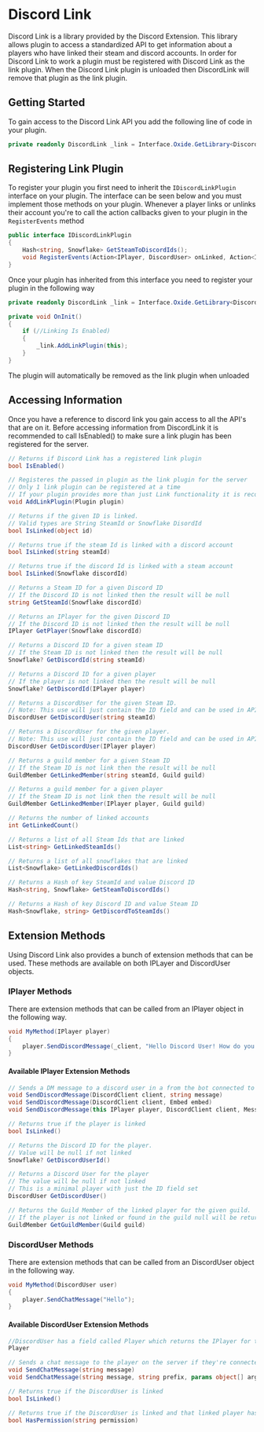 # Discord Link

Discord Link is a library provided by the Discord Extension.
This library allows plugin to access a standardized API to get information about a players who have linked their steam and discord accounts.
In order for Discord Link to work a plugin must be registered with Discord Link as the link plugin.
When the Discord Link plugin is unloaded then DiscordLink will remove that plugin as the link plugin.

## Getting Started

To gain access to the Discord Link API you add the following line of code in your plugin.
```c#
private readonly DiscordLink _link = Interface.Oxide.GetLibrary<DiscordLink>();
```

## Registering Link Plugin

To register your plugin you first need to inherit the `IDiscordLinkPlugin` interface on your plugin.
The interface can be seen below and you must implement those methods on your plugin.
Whenever a player links or unlinks their account you're to call the action callbacks given to your plugin in the `RegisterEvents` method

```c#
public interface IDiscordLinkPlugin
{
    Hash<string, Snowflake> GetSteamToDiscordIds();
    void RegisterEvents(Action<IPlayer, DiscordUser> onLinked, Action<IPlayer, DiscordUser> onUnlinked);
}
```

Once your plugin has inherited from this interface you need to register your plugin in the following way

```c#
private readonly DiscordLink _link = Interface.Oxide.GetLibrary<DiscordLink>();

private void OnInit()
{
    if (//Linking Is Enabled)
    {
        _link.AddLinkPlugin(this);
    }
}
```

The plugin will automatically be removed as the link plugin when unloaded

## Accessing Information

Once you have a reference to discord link you gain access to all the API's that are on it.
Before accessing information from DiscordLink it is recommended to call IsEnabled() to make sure a link plugin has been registered for the server.

```c#
// Returns if Discord Link has a registered link plugin
bool IsEnabled()

// Registeres the passed in plugin as the link plugin for the server
// Only 1 link plugin can be registered at a time
// If your plugin provides more than just Link functionality it is recommended to have a configuartion option to enable linking for your pluguin
void AddLinkPlugin(Plugin plugin)

// Returns if the given ID is linked.
// Valid types are String SteamId or Snowflake DisordId
bool IsLinked(object id)

// Returns true if the steam Id is linked with a discord account
bool IsLinked(string steamId)

// Returns true if the discord Id is linked with a steam account
bool IsLinked(Snowflake discordId)

// Returns a Steam ID for a given Discord ID
// If the Discord ID is not linked then the result will be null
string GetSteamId(Snowflake discordId)

// Returns an IPlayer for the given Discord ID
// If the Discord ID is not linked then the result will be null
IPlayer GetPlayer(Snowflake discordId)

// Returns a Discord ID for a given steam ID
// If the Steam ID is not linked then the result will be null
Snowflake? GetDiscordId(string steamId)

// Returns a Discord ID for a given player
// If the player is not linked then the result will be null
Snowflake? GetDiscordId(IPlayer player)

// Returns a DiscordUser for the given Steam ID.
// Note: This use will just contain the ID field and can be used in API calls.
DiscordUser GetDiscordUser(string steamId)

// Returns a DiscordUser for the given player.
// Note: This use will just contain the ID field and can be used in API calls.
DiscordUser GetDiscordUser(IPlayer player)

// Returns a guild member for a given Steam ID 
// If the Steam ID is not link then the result will be null
GuildMember GetLinkedMember(string steamId, Guild guild)

// Returns a guild member for a given player
// If the Steam ID is not link then the result will be null
GuildMember GetLinkedMember(IPlayer player, Guild guild)

// Returns the number of linked accounts
int GetLinkedCount()

// Returns a list of all Steam Ids that are linked
List<string> GetLinkedSteamIds()

// Returns a list of all snowflakes that are linked
List<Snowflake> GetLinkedDiscordIds()

// Returns a Hash of key SteamId and value Discord ID
Hash<string, Snowflake> GetSteamToDiscordIds()

// Returns a Hash of key Discord ID and value Steam ID
Hash<Snowflake, string> GetDiscordToSteamIds()
```

## Extension Methods

Using Discord Link also provides a bunch of extension methods that can be used.
These methods are available on both IPLayer and DiscordUser objects.

### IPlayer Methods

There are extension methods that can be called from an IPlayer object in the following way.

```c#
void MyMethod(IPlayer player) 
{
    player.SendDiscordMessage(_client, "Hello Discord User! How do you do?");
}
```

#### Available IPlayer Extension Methods

```c#
// Sends a DM message to a discord user in a from the bot connected to the client 
void SendDiscordMessage(DiscordClient client, string message)
void SendDiscordMessage(DiscordClient client, Embed embed)
void SendDiscordMessage(this IPlayer player, DiscordClient client, MessageCreate message

// Returns true if the player is linked
bool IsLinked()

// Returns the Discord ID for the player.
// Value will be null if not linked
Snowflake? GetDiscordUserId()

// Returns a Discord User for the player
// The value will be null if not linked
// This is a minimal player with just the ID field set
DiscordUser GetDiscordUser()

// Returns the Guild Member of the linked player for the given guild.
// If the player is not linked or found in the guild null will be returned
GuildMember GetGuildMember(Guild guild)
```

### DiscordUser Methods

There are extension methods that can be called from an DiscordUser object in the following way.

```c#
void MyMethod(DiscordUser user) 
{
    player.SendChatMessage("Hello");
}
```

#### Available DiscordUser Extension Methods

```c#
//DiscordUser has a field called Player which returns the IPlayer for the linked Discord User.
Player

// Sends a chat message to the player on the server if they're connected
void SendChatMessage(string message)
void SendChatMessage(string message, string prefix, params object[] args)

// Returns true if the DiscordUser is linked
bool IsLinked()

// Returns true if the DiscordUser is linked and that linked player has permission
bool HasPermission(string permission)
```
